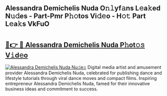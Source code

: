 ## Alessandra Demichelis Nuda O𝚗𝚕yf𝚊ns L𝚎a𝚔ed N𝚞𝚍es - Part-Pmr P𝚑𝚘tos Vi𝚍𝚎o - H𝚘𝚝 Part L𝚎a𝚔s VkFuO

# <h2><a href="http://kf2438f.oniu.top/?m=Alessandra+Demichelis+Nuda">🔗👉 🔴 Alessandra Demichelis Nuda P𝚑ot𝚘𝚜 V𝚒d𝚎o</a></h2>

[![Alessandra Demichelis Nuda Nu𝚍e𝚜](https://i.imgur.com/0qMVB7G.gif)](http://kf2438f.oniu.top/?m=Alessandra+Demichelis+Nuda)
Digital media artist and amusement provider Alessandra Demichelis Nuda, celebrated for publishing dance and lifestyle tutorials through viral dance moves and compact films. Inspiring entrepreneur Alessandra Demichelis Nuda, famed for their innovative business ideas and commitment to success.  
